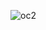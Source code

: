   ![oc2](https://github.com/omkaroc27/omkaroc27/assets/77641172/25103d94-1e5f-4cb9-a27b-99ede3bf0530)

<!--
**omkaroc27/omkaroc27** is a ✨ _special_ ✨ repository because its `README.md` (this file) appears on your GitHub profile.

Here are some ideas to get you started:

- 🔭 I’m currently working on ...
- 🌱 I’m currently learning ...
- 👯 I’m looking to collaborate on ...
- 🤔 I’m looking for help with ...
- 💬 Ask me about ...
- 📫 How to reach me: ...
- 😄 Pronouns: ...
- ⚡ Fun fact: ...
-->
